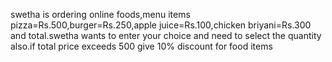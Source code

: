 swetha is ordering online foods,menu items pizza=Rs.500,burger=Rs.250,apple juice=Rs.100,chicken briyani=Rs.300 and total.swetha wants to enter your choice and need to select the quantity also.if total price exceeds 500 give 10% discount for food items
